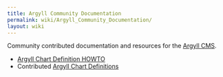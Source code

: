 ```yaml
---
title: Argyll Community Documentation
permalink: wiki/Argyll_Community_Documentation/
layout: wiki
---
```


Community contributed documentation and resources for the [Argyll
CMS](http://www.argyllcms.com/).

-   [Argyll Chart Definition
    HOWTO](/wiki/Argyll_Chart_Definition_HOWTO "wikilink")
-   Contributed [Argyll Chart
    Definitions](/wiki/Argyll_Chart_Definitions "wikilink")


